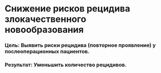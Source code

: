 # Снижение рисков рецидива злокачественного новообразования
### Цель: Выявить риски рецидива (повторное проявление) у послеоперационных пациентов.
### Результат: Уменьшить количество рецидивов.
